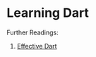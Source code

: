 # Learning Dart


Further Readings:
1. [Effective Dart][Effective Dart]

[Effective Dart]:https://dart.dev/guides/language/effective-dart (Write consistent, robust, fast code)